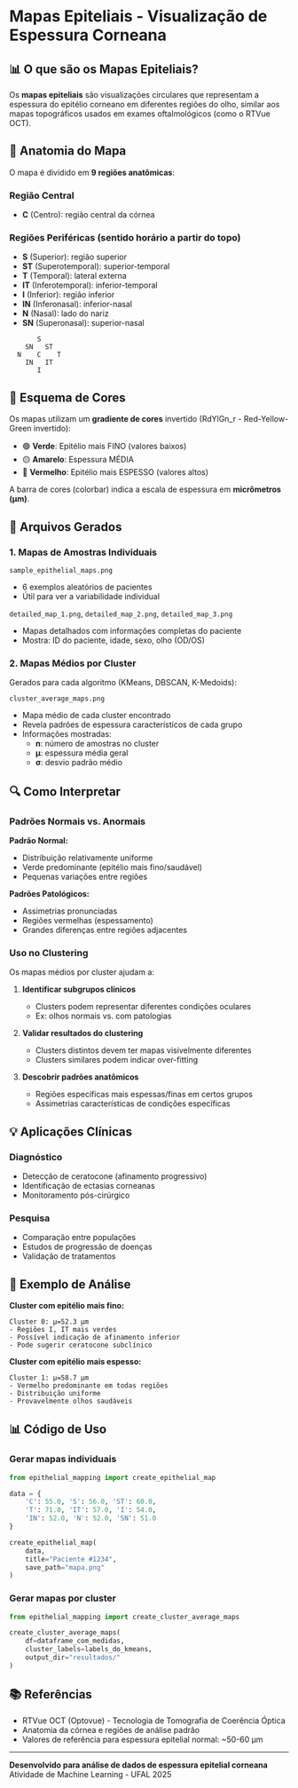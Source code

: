 # Mapas Epiteliais - Visualização de Espessura Corneana

## 📊 O que são os Mapas Epiteliais?

Os **mapas epiteliais** são visualizações circulares que representam a espessura do epitélio corneano em diferentes regiões do olho, similar aos mapas topográficos usados em exames oftalmológicos (como o RTVue OCT).

## 🎯 Anatomia do Mapa

O mapa é dividido em **9 regiões anatômicas**:

### Região Central
- **C** (Centro): região central da córnea

### Regiões Periféricas (sentido horário a partir do topo)
- **S** (Superior): região superior
- **ST** (Superotemporal): superior-temporal
- **T** (Temporal): lateral externa
- **IT** (Inferotemporal): inferior-temporal  
- **I** (Inferior): região inferior
- **IN** (Inferonasal): inferior-nasal
- **N** (Nasal): lado do nariz
- **SN** (Superonasal): superior-nasal

```
       S
    SN   ST
  N    C    T
    IN   IT
       I
```

## 🌈 Esquema de Cores


Os mapas utilizam um **gradiente de cores** invertido (RdYlGn_r - Red-Yellow-Green invertido):

- 🟢 **Verde**: Epitélio mais FINO (valores baixos)
- 🟡 **Amarelo**: Espessura MÉDIA
- 🔴 **Vermelho**: Epitélio mais ESPESSO (valores altos)

A barra de cores (colorbar) indica a escala de espessura em **micrômetros (μm)**.

## 📁 Arquivos Gerados

### 1. Mapas de Amostras Individuais
`sample_epithelial_maps.png`
- 6 exemplos aleatórios de pacientes
- Útil para ver a variabilidade individual

`detailed_map_1.png`, `detailed_map_2.png`, `detailed_map_3.png`
- Mapas detalhados com informações completas do paciente
- Mostra: ID do paciente, idade, sexo, olho (OD/OS)

### 2. Mapas Médios por Cluster
Gerados para cada algoritmo (KMeans, DBSCAN, K-Medoids):

`cluster_average_maps.png`
- Mapa médio de cada cluster encontrado
- Revela padrões de espessura característicos de cada grupo
- Informações mostradas:
  - **n**: número de amostras no cluster
  - **μ**: espessura média geral
  - **σ**: desvio padrão médio

## 🔍 Como Interpretar

### Padrões Normais vs. Anormais


**Padrão Normal:**
- Distribuição relativamente uniforme
- Verde predominante (epitélio mais fino/saudável)
- Pequenas variações entre regiões

**Padrões Patológicos:**
- Assimetrias pronunciadas
- Regiões vermelhas (espessamento)
- Grandes diferenças entre regiões adjacentes

### Uso no Clustering

Os mapas médios por cluster ajudam a:

1. **Identificar subgrupos clínicos**
   - Clusters podem representar diferentes condições oculares
   - Ex: olhos normais vs. com patologias

2. **Validar resultados do clustering**
   - Clusters distintos devem ter mapas visivelmente diferentes
   - Clusters similares podem indicar over-fitting

3. **Descobrir padrões anatômicos**
   - Regiões específicas mais espessas/finas em certos grupos
   - Assimetrias características de condições específicas

## 💡 Aplicações Clínicas

### Diagnóstico
- Detecção de ceratocone (afinamento progressivo)
- Identificação de ectasias corneanas
- Monitoramento pós-cirúrgico

### Pesquisa
- Comparação entre populações
- Estudos de progressão de doenças
- Validação de tratamentos

## 🔬 Exemplo de Análise


**Cluster com epitélio mais fino:**
```
Cluster 0: μ=52.3 μm
- Regiões I, IT mais verdes
- Possível indicação de afinamento inferior
- Pode sugerir ceratocone subclínico
```

**Cluster com epitélio mais espesso:**
```
Cluster 1: μ=58.7 μm  
- Vermelho predominante em todas regiões
- Distribuição uniforme
- Provavelmente olhos saudáveis
```

## 📊 Código de Uso

### Gerar mapas individuais
```python
from epithelial_mapping import create_epithelial_map

data = {
    'C': 55.0, 'S': 56.0, 'ST': 60.0,
    'T': 71.0, 'IT': 57.0, 'I': 54.0,
    'IN': 52.0, 'N': 52.0, 'SN': 51.0
}

create_epithelial_map(
    data, 
    title="Paciente #1234",
    save_path="mapa.png"
)
```

### Gerar mapas por cluster
```python
from epithelial_mapping import create_cluster_average_maps

create_cluster_average_maps(
    df=dataframe_com_medidas,
    cluster_labels=labels_do_kmeans,
    output_dir="resultados/"
)
```

## 📚 Referências

- RTVue OCT (Optovue) - Tecnologia de Tomografia de Coerência Óptica
- Anatomia da córnea e regiões de análise padrão
- Valores de referência para espessura epitelial normal: ~50-60 μm

---

**Desenvolvido para análise de dados de espessura epitelial corneana**  
Atividade de Machine Learning - UFAL 2025